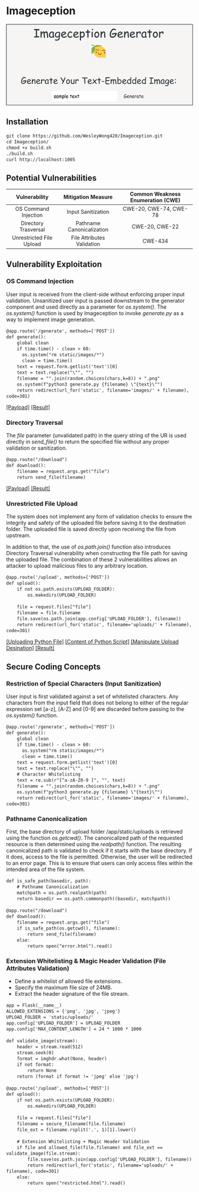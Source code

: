 # Imageception

![](./resources/Main-1.png)

## Installation
```
git clone https://github.com/WesleyWong420/Imageception.git
cd Imageception/
chmod +x build.sh
./build.sh
curl http://localhost:1005
```
## Potential Vulnerabilities
| Vulnerability            | Mitigation Measure         | Common Weakness Enumeration (CWE) |
|:------------------------:|:--------------------------:|:---------------------------------:|
| OS Command Injection     | Input Sanitization         | CWE-20, CWE-74, CWE-78            |
| Directory Trasversal     | Pathname Canonicalization  | CWE-20, CWE-22                    |
| Unrestricted File Upload | File Attributes Validation | CWE-434                           |

## Vulnerability Exploitation
### OS Command Injection
User input is received from the client-side without enforcing proper input validation. Unsanitized user input is passed downstream to the generator component and used directly as a parameter for *os.system()*. The *os.system()* function is used by Imageception to invoke *generate.py* as a way to implement image generation.

```
@app.route('/generate', methods=['POST'])
def generate():
    global clean
    if time.time() - clean > 60:
      os.system("rm static/images/*")
      clean = time.time()
    text = request.form.getlist('text')[0]
    text = text.replace("\"", "")
    filename = "".join(random.choices(chars,k=8)) + ".png"
    os.system(f"python3 generate.py {filename} \"{text}\"")
    return redirect(url_for('static', filename='images/' + filename), code=301)
```

[[Payload]](./resources/OS-Command-Injection-1.png)
[[Result]](./resources/OS-Command-Injection-2.png)

### Directory Traversal
The *file* parameter (unvalidated path) in the query string of the UR  is used directly in *send_file()* to return the specified file without any proper validation or sanitization.

```
@app.route("/download")
def download():
    filename = request.args.get("file")
    return send_file(filename)
```

[[Payload]](./resources/Directory-Traversal-1.png)
[[Result]](./resources/Directory-Traversal-2.png)

### Unrestricted File Upload
The system does not implement any form of validation checks to ensure the integrity and safety of the uploaded file before saving it to the destination folder. The uploaded file is saved directly upon receiving the file from upstream. 

In addition to that, the use of *os.path.join()* function also introduces Directory Traversal vulnerability when constructing the file path for saving the uploaded file. The combination of these 2 vulnerabilities allows an attacker to upload malicious files to any arbitrary location.

```
@app.route('/upload', methods=['POST'])
def upload():
    if not os.path.exists(UPLOAD_FOLDER):
        os.makedirs(UPLOAD_FOLDER)

    file = request.files["file"]
    filename = file.filename
    file.save(os.path.join(app.config['UPLOAD_FOLDER'], filename))
    return redirect(url_for('static', filename='uploads/' + filename), code=301)
```

[[Uploading Python File]](./resources/Unrestricted-File-Upload-1.png)
[[Content of Python Script]](./resources/Unrestricted-File-Upload-2.png)
[[Manipulate Upload Desination]](./resources/Unrestricted-File-Upload-3.png)
[[Result]](./resources/Unrestricted-File-Upload-4.png)

## Secure Coding Concepts
### Restriction of Special Characters (Input Sanitization)
User input is first validated against a set of whitelisted characters. Any characters from the input field that does not belong to either of the regular expression set [a-z], [A-Z] and [0-9] are discarded before passing to the *os.system()* function.

```
@app.route('/generate', methods=['POST'])
def generate():
    global clean
    if time.time() - clean > 60:
      os.system("rm static/images/*")
      clean = time.time()
    text = request.form.getlist('text')[0]
    text = text.replace("\"", "")
    # Character Whitelisting
    text = re.sub(r"[^a-zA-Z0-9 ]", "", text)
    filename = "".join(random.choices(chars,k=8)) + ".png"
    os.system(f"python3 generate.py {filename} \"{text}\"")
    return redirect(url_for('static', filename='images/' + filename), code=301)
```

### Pathname Canonicalization
First, the base directory of upload folder /app/static/uploads is retrieved using the function *os.getcwd()*. The canonicalized path of the requested resource is then determined using the *realpath()* function. The resulting canonicalized path is validated to check if it starts with the base directory. If it does, access to the file is permitted. Otherwise, the user will be redirected to an error page. This is to ensure that users can only access files within the intended area of the file system.

```
def is_safe_path(basedir, path):
    # Pathname Canonicalization
    matchpath = os.path.realpath(path)
    return basedir == os.path.commonpath((basedir, matchpath))

@app.route("/download")
def download():
    filename = request.args.get("file")
    if is_safe_path(os.getcwd(), filename):
        return send_file(filename)
    else:
        return open("error.html").read()
```

### Extension Whitelisting & Magic Header Validation (File Attributes Validation)
- Define a whitelist of allowed file extensions.
- Specify the maximum file size of 24MB.
- Extract the header signature of the file stream.

```
app = Flask(__name__)
ALLOWED_EXTENSIONS = {'png', 'jpg', 'jpeg'}
UPLOAD_FOLDER = 'static/uploads/'
app.config['UPLOAD_FOLDER'] = UPLOAD_FOLDER
app.config['MAX_CONTENT_LENGTH'] = 24 * 1000 * 1000

def validate_image(stream):
    header = stream.read(512)
    stream.seek(0) 
    format = imghdr.what(None, header)
    if not format:
        return None
    return (format if format != 'jpeg' else 'jpg')

@app.route('/upload', methods=['POST'])
def upload():
    if not os.path.exists(UPLOAD_FOLDER):
        os.makedirs(UPLOAD_FOLDER)

    file = request.files["file"]
    filename = secure_filename(file.filename)
    file_ext = filename.rsplit('.', 1)[1].lower()

    # Extension Whitelisting + Magic Header Validation
    if file and allowed_file(file.filename) and file_ext == validate_image(file.stream):
        file.save(os.path.join(app.config['UPLOAD_FOLDER'], filename))
        return redirect(url_for('static', filename='uploads/' + filename), code=301)
    else:
        return open("restricted.html").read()
```
